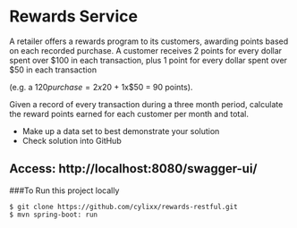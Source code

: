 Rewards Service
===============================

A retailer offers a rewards program to its customers, awarding points based on each recorded purchase. A customer receives 2 points for every dollar spent over $100 in each transaction, plus 1 point for every dollar spent over $50 in each transaction

(e.g. a $120 purchase = 2x$20 + 1x$50 = 90 points).

 

Given a record of every transaction during a three month period, calculate the reward points earned for each customer per month and total.

* Make up a data set to best demonstrate your solution
* Check solution into GitHub

Access: http://localhost:8080/swagger-ui/
------------------------------------------------------------


###To Run this project locally
```shell
$ git clone https://github.com/cylixx/rewards-restful.git
$ mvn spring-boot: run
